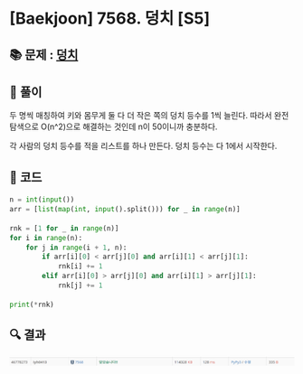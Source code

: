 # [Baekjoon] 7568. 덩치 [S5]

## 📚 문제 : [덩치](https://www.acmicpc.net/problem/7568)

## 📖 풀이

두 명씩 매칭하여 키와 몸무게 둘 다 더 작은 쪽의 덩치 등수를 1씩 늘린다. 따라서 완전 탐색으로 O(n^2)으로 해결하는 것인데 n이 50이니까 충분하다.

각 사람의 덩치 등수를 적을 리스트를 하나 만든다. 덩치 등수는 다 1에서 시작한다.

## 📒 코드

```python
n = int(input())
arr = [list(map(int, input().split())) for _ in range(n)]

rnk = [1 for _ in range(n)]
for i in range(n):
    for j in range(i + 1, n):
        if arr[i][0] < arr[j][0] and arr[i][1] < arr[j][1]:
            rnk[i] += 1
        elif arr[i][0] > arr[j][0] and arr[i][1] > arr[j][1]:
            rnk[j] += 1

print(*rnk)
```

## 🔍 결과

![image-20220728004051946](README.assets/image-20220728004051946.png)